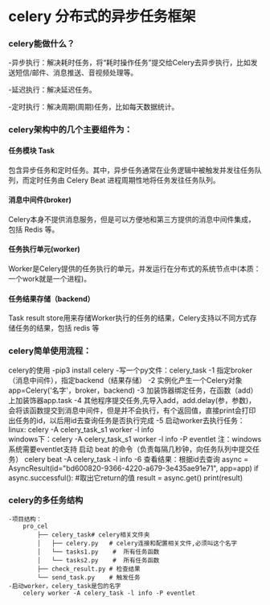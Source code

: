 # celery 分布式的异步任务框架

### celery能做什么？

-异步执行：解决耗时任务，将“耗时操作任务”提交给Celery去异步执行，比如发送短信/邮件、消息推送、音视频处理等。

-延迟执行：解决延迟任务。

-定时执行：解决周期(周期)任务，比如每天数据统计。

### celery架构中的几个主要组件为：

#### 任务模块 Task

包含异步任务和定时任务。其中，异步任务通常在业务逻辑中被触发并发往任务队列，而定时任务由 Celery Beat 进程周期性地将任务发往任务队列。

#### 消息中间件(broker)

Celery本身不提供消息服务，但是可以方便地和第三方提供的消息中间件集成，包括 Redis 等。
 
#### 任务执行单元(worker)

Worker是Celery提供的任务执行的单元，并发运行在分布式的系统节点中(本质：一个work就是一个进程)。
 
#### 任务结果存储（backend）

Task result store用来存储Worker执行的任务的结果，Celery支持以不同方式存储任务的结果，包括 redis 等

### celery简单使用流程：

celery的使用
    -pip3 install celery
    -写一个py文件：celery_task
        -1 指定broker（消息中间件），指定backend（结果存储）
        -2 实例化产生一个Celery对象 app=Celery('名字'，broker，backend)
        -3 加装饰器绑定任务，在函数（add）上加装饰器app.task
        -4 其他程序提交任务,先导入add，add.delay(参，参数)，会将该函数提交到消息中间件，但是并不会执行，有个返回值，直接print会打印出任务的id，以后用id去查询任务是否执行完成
        -5 启动worker去执行任务：
        linux: celery -A celery_task_s1 worker -l info   
        windows下：celery -A celery_task_s1 worker -l info -P eventlet
        注：windows系统需要eventlet支持
        启动 beat 的命令（负责每隔几秒钟，向任务队列中提交任务）
        celery beat -A celery_task -l info
        -6 查看结果：根据id去查询
            async = AsyncResult(id="bd600820-9366-4220-a679-3e435ae91e71", app=app)
            if async.successful():
                #取出它return的值
                result = async.get()
                print(result)
### celery的多任务结构
    -项目结构：
        pro_cel
            ├── celery_task# celery相关文件夹
            │   ├── celery.py   # celery连接和配置相关文件,必须叫这个名字
            │   └── tasks1.py    #  所有任务函数
            │   └── tasks2.py    #  所有任务函数
            ├── check_result.py # 检查结果
            └── send_task.py    # 触发任务
    -启动worker，celery_task是包的名字
        celery worker -A celery_task -l info -P eventlet

